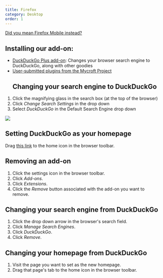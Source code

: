 ```yaml
---
title: Firefox
category: Desktop
order: 1
---
```

<html><body><a class="button" href="https://duck.co/help/mobile/firefox-android" id="ff-button"><i class="icon-mobile-phone"></i> Did you mean Firefox Mobile instead?</a>&#xD;
&#xD;
<p>&#xD;
</p><h2>Installing our add-on:</h2>&#xD;
<ul><li><a href="https://addons.mozilla.org/en-US/firefox/addon/duckduckgo-for-firefox/">DuckDuckGo Plus add-on</a>: Changes your browser search engine to DuckDuckGo, along with other goodies</li>&#xD;
<li><a href="http://mycroftproject.com/search-engines.html?name=duckduckgo">User-submitted plugins from the Mycroft Project</a></li>&#xD;
&#xD;
&#xD;
<p>&#xD;
</p><h2>Changing your search engine to DuckDuckGo</h2>&#xD;
</ul><ol><li>Click the magnifying glass in the search box (at the top of the browser)</li>&#xD;
<li>Click <em>Change Search Settings</em> in the drop down</li>&#xD;
<li>Select <em>DuckDuckGo</em> in the Default Search Engine drop down</li>&#xD;
</ol><img src="/edition-jekyll-template/images/0414748c67b001952330a2278b6d904c.jpg"></img><p>&#xD;
</p><h2>Setting DuckDuckGo as your homepage</h2>&#xD;
Drag <a href="https://duckduckgo.com">this link</a> to the home icon in the browser toolbar.&#xD;
&#xD;
&#xD;
<p>&#xD;
    </p><h2>Removing an add-on</h2>&#xD;
    <ol><li>Click the settings icon in the browser toolbar.</li>&#xD;
        <li>Click <em>Add-ons</em>.</li>&#xD;
        <li>Click <em>Extensions</em>.</li>&#xD;
        <li>Click the <em>Remove</em> button associated with the add-on you want to remove.</li>&#xD;
    </ol><p>&#xD;
    </p><h2>Changing your search engine from DuckDuckGo</h2>&#xD;
    <ol><li>Click the drop down arrow in the browser's search field.</li>&#xD;
        <li>Click <em>Manage Search Engines</em>.</li>&#xD;
        <li>Click <em>DuckDuckGo</em>.</li>&#xD;
        <li>Click <em>Remove</em>.</li>&#xD;
    </ol><p>&#xD;
    </p><h2>Changing your homepage from DuckDuckGo</h2>&#xD;
    <ol><li>Visit the page you want to set as the new homepage.</li>&#xD;
        <li>Drag that page's tab to the home icon in the browser toolbar.</li>&#xD;
    </ol><style type="text/css">&#xD;
    #ff-button {&#xD;
        margin-top: 16px;&#xD;
    }&#xD;
    .icon-mobile-phone {&#xD;
        font-size: 20px !important;&#xD;
        margin-right: 5px;&#xD;
    }&#xD;
</style></body></html>